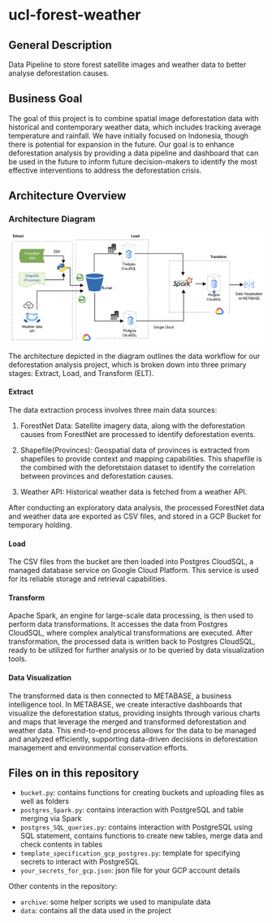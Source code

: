 # ucl-forest-weather

## General Description

Data Pipeline to store forest satellite images and weather data to better analyse deforestation causes.

## Business Goal

The goal of this project is to combine spatial image deforestation data with historical and contemporary weather data, which includes tracking average temperature and rainfall. We have initially focused on Indonesia, though there is potential for expansion in the future. Our goal is to enhance deforestation analysis by providing a data pipeline and dashboard that can be used in the future to inform future decision-makers to identify the most effective interventions to address the deforestation crisis.

## Architecture Overview

### Architecture Diagram

![Architecture Diagram](data/report/Architecture_diagram.png)

The architecture depicted in the diagram outlines the data workflow for our deforestation analysis project, which is broken down into three primary stages: Extract, Load, and Transform (ELT).

#### Extract
The data extraction process involves three main data sources:

1.	ForestNet Data: Satellite imagery data, along with the deforestation causes from ForestNet are  processed to identify deforestation events.

2.	Shapefile(Provinces): Geospatial data of provinces is extracted from shapefiles to provide context and mapping capabilities. This shapefile is the combined with the deforetstaion dataset to identify the correlation between provinces and deforestation causes.

3.	Weather API: Historical weather data is fetched from a weather API.

After conducting an exploratory data analysis, the processed ForestNet data and weather data are exported as CSV files, and stored in a GCP Bucket for temporary holding.

#### Load

The CSV files from the bucket are then loaded into Postgres CloudSQL, a managed database service on Google Cloud Platform. This service is used for its reliable storage and retrieval capabilities.

#### Transform

Apache Spark, an engine for large-scale data processing, is then used to perform data transformations. It accesses the data from Postgres CloudSQL, where complex analytical transformations are executed.
After transformation, the processed data is written back to Postgres CloudSQL, ready to be utilized for further analysis or to be queried by data visualization tools.

#### Data Visualization
The transformed data is then connected to METABASE, a business intelligence tool. In METABASE, we create interactive dashboards that visualize the deforestation status, providing insights through various charts and maps that leverage the merged and transformed deforestation and weather data.
This end-to-end process allows for the data to be managed and analyzed efficiently, supporting data-driven decisions in deforestation management and environmental conservation efforts.

## Files on in this repository
- `bucket.py`: contains functions for creating buckets and uploading files as well as folders
- `postgres_Spark.py`: contains interaction with PostgreSQL and table merging via Spark
- `postgres_SQL_queries.py`: contains interaction with PostgreSQL using SQL statement, contains functions to create new tables, merge data and check contents in tables
- `template_specification_gcp_postgres.py`: template for specifying secrets to interact with PostgreSQL
- `your_secrets_for_gcp.json`: json file for your GCP account details

Other contents in the repository: 
- `archive`: some helper scripts we used to manipulate data
- `data`: contains all the data used in the project




